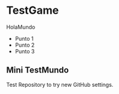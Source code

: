 # TestGame

HolaMundo

 - Punto 1 
 - Punto 2 
 - Punto 3

## Mini TestMundo

Test Repository to try new GitHub settings.
